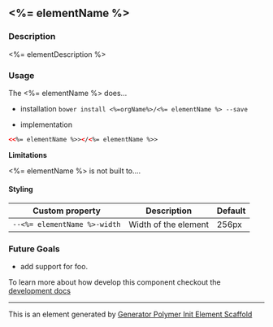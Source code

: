 ## <%= elementName %>

### Description

<%= elementDescription %>

### Usage

The <%= elementName %> does...

- installation
    `bower install <%=orgName%>/<%= elementName %> --save`

- implementation
```html
<<%= elementName %>></<%= elementName %>>
```

**Limitations**

<%= elementName %> is not built to....

#### Styling

Custom property                  | Description                            | Default
---------------------------------|----------------------------------------|--------------------
`--<%= elementName %>-width`     | Width of the element                   | 256px


### Future Goals

- add support for foo.

To learn more about how develop this component checkout the [development docs](/development-docs.md)

----

This is an element generated by [Generator Polymer Init Element Scaffold](https://github.com/photoshelter/generator-polymer-init-element-scaffold)

